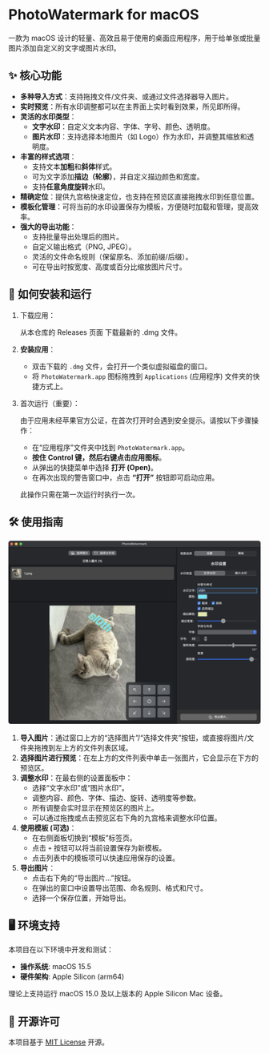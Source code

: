 # PhotoWatermark for macOS

一款为 macOS 设计的轻量、高效且易于使用的桌面应用程序，用于给单张或批量图片添加自定义的文字或图片水印。

## ✨ 核心功能

- **多种导入方式**：支持拖拽文件/文件夹、或通过文件选择器导入图片。
- **实时预览**：所有水印调整都可以在主界面上实时看到效果，所见即所得。
- **灵活的水印类型**：
  - **文字水印**：自定义文本内容、字体、字号、颜色、透明度。
  - **图片水印**：支持选择本地图片（如 Logo）作为水印，并调整其缩放和透明度。
- **丰富的样式选项**：
  - 支持文本**加粗**和**斜体**样式。
  - 可为文字添加**描边（轮廓）**，并自定义描边颜色和宽度。
  - 支持**任意角度旋转**水印。
- **精确定位**：提供九宫格快速定位，也支持在预览区直接拖拽水印到任意位置。
- **模板化管理**：可将当前的水印设置保存为模板，方便随时加载和管理，提高效率。
- **强大的导出功能**：
  - 支持批量导出处理后的图片。
  - 自定义输出格式（PNG, JPEG）。
  - 灵活的文件命名规则（保留原名、添加前缀/后缀）。
  - 可在导出时按宽度、高度或百分比缩放图片尺寸。

## 🚀 如何安装和运行

1. 下载应用：

   从本仓库的 Releases 页面 下载最新的 .dmg 文件。

2. **安装应用**：

   - 双击下载的 `.dmg` 文件，会打开一个类似虚拟磁盘的窗口。
   - 将 `PhotoWatermark.app` 图标拖拽到 `Applications` (应用程序) 文件夹的快捷方式上。

3. 首次运行（重要）：

   由于应用未经苹果官方公证，在首次打开时会遇到安全提示。请按以下步骤操作：

   - 在“应用程序”文件夹中找到 `PhotoWatermark.app`。
   - **按住 Control 键，然后右键点击应用图标**。
   - 从弹出的快捷菜单中选择 **打开 (Open)**。
   - 在再次出现的警告窗口中，点击 **“打开”** 按钮即可启动应用。

   此操作只需在第一次运行时执行一次。

## 🛠️ 使用指南

![image-20250926230427588](README.assets/image-20250926230427588.png)

1. **导入图片**：通过窗口上方的“选择图片”/“选择文件夹”按钮，或直接将图片/文件夹拖拽到左上方的文件列表区域。
2. **选择图片进行预览**：在左上方的文件列表中单击一张图片，它会显示在下方的预览区。
3. **调整水印**：在最右侧的设置面板中：
   - 选择“文字水印”或“图片水印”。
   - 调整内容、颜色、字体、描边、旋转、透明度等参数。
   - 所有调整会实时显示在预览区的图片上。
   - 可以通过拖拽或点击预览区右下角的九宫格来调整水印位置。
4. **使用模板 (可选)**：
   - 在右侧面板切换到“模板”标签页。
   - 点击 `+` 按钮可以将当前设置保存为新模板。
   - 点击列表中的模板项可以快速应用保存的设置。
5. **导出图片**：
   - 点击右下角的“导出图片...”按钮。
   - 在弹出的窗口中设置导出范围、命名规则、格式和尺寸。
   - 选择一个保存位置，开始导出。

## 🖥️ 环境支持

本项目在以下环境中开发和测试：

- **操作系统**: macOS 15.5
- **硬件架构**: Apple Silicon (arm64)

理论上支持运行 macOS 15.0 及以上版本的 Apple Silicon Mac 设备。

## 📄 开源许可

本项目基于 [MIT License](https://www.google.com/search?q=LICENSE) 开源。

